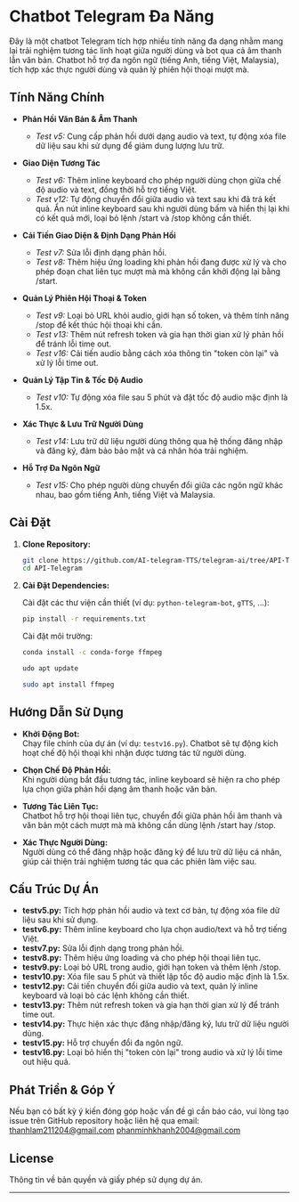 # Chatbot Telegram Đa Năng

Đây là một chatbot Telegram tích hợp nhiều tính năng đa dạng nhằm mang lại trải nghiệm tương tác linh hoạt giữa người dùng và bot qua cả âm thanh lẫn văn bản. Chatbot hỗ trợ đa ngôn ngữ (tiếng Anh, tiếng Việt, Malaysia), tích hợp xác thực người dùng và quản lý phiên hội thoại mượt mà.

## Tính Năng Chính

- **Phản Hồi Văn Bản & Âm Thanh**  
  - *Test v5:* Cung cấp phản hồi dưới dạng audio và text, tự động xóa file dữ liệu sau khi sử dụng để giảm dung lượng lưu trữ.

- **Giao Diện Tương Tác**  
  - *Test v6:* Thêm inline keyboard cho phép người dùng chọn giữa chế độ audio và text, đồng thời hỗ trợ tiếng Việt.
  - *Test v12:* Tự động chuyển đổi giữa audio và text sau khi đã trả kết quả. Ẩn nút inline keyboard sau khi người dùng bấm và hiển thị lại khi có kết quả mới, loại bỏ lệnh /start và /stop không cần thiết.

- **Cải Tiến Giao Diện & Định Dạng Phản Hồi**  
  - *Test v7:* Sửa lỗi định dạng phản hồi.
  - *Test v8:* Thêm hiệu ứng loading khi phản hồi đang được xử lý và cho phép đoạn chat liên tục mượt mà mà không cần khởi động lại bằng /start.

- **Quản Lý Phiên Hội Thoại & Token**  
  - *Test v9:* Loại bỏ URL khỏi audio, giới hạn số token, và thêm tính năng /stop để kết thúc hội thoại khi cần.
  - *Test v13:* Thêm nút refresh token và gia hạn thời gian xử lý phản hồi để tránh lỗi time out.
  - *Test v16:* Cải tiến audio bằng cách xóa thông tin "token còn lại" và xử lý lỗi time out.

- **Quản Lý Tập Tin & Tốc Độ Audio**  
  - *Test v10:* Tự động xóa file sau 5 phút và đặt tốc độ audio mặc định là 1.5x.

- **Xác Thực & Lưu Trữ Người Dùng**  
  - *Test v14:* Lưu trữ dữ liệu người dùng thông qua hệ thống đăng nhập và đăng ký, đảm bảo bảo mật và cá nhân hóa trải nghiệm.

- **Hỗ Trợ Đa Ngôn Ngữ**  
  - *Test v15:* Cho phép người dùng chuyển đổi giữa các ngôn ngữ khác nhau, bao gồm tiếng Anh, tiếng Việt và Malaysia.

## Cài Đặt

1. **Clone Repository:**

   ```bash
   git clone https://github.com/AI-telegram-TTS/telegram-ai/tree/API-Telegram
   cd API-Telegram
   ```

2. **Cài Đặt Dependencies:**

   Cài đặt các thư viện cần thiết (ví dụ: `python-telegram-bot`, `gTTS`, ...):

   ```bash
   pip install -r requirements.txt
   ```
   Cài đặt môi trường:
   ```bash
   conda install -c conda-forge ffmpeg
   ```
   ```bash
   udo apt update
   ```
   ```bash
   sudo apt install ffmpeg
   ```

## Hướng Dẫn Sử Dụng

- **Khởi Động Bot:**  
  Chạy file chính của dự án (ví dụ: `testv16.py`). Chatbot sẽ tự động kích hoạt chế độ hội thoại khi nhận được tương tác từ người dùng.

- **Chọn Chế Độ Phản Hồi:**  
  Khi người dùng bắt đầu tương tác, inline keyboard sẽ hiện ra cho phép lựa chọn giữa phản hồi dạng âm thanh hoặc văn bản.

- **Tương Tác Liên Tục:**  
  Chatbot hỗ trợ hội thoại liên tục, chuyển đổi giữa phản hồi âm thanh và văn bản một cách mượt mà mà không cần dùng lệnh /start hay /stop.

- **Xác Thực Người Dùng:**  
  Người dùng có thể đăng nhập hoặc đăng ký để lưu trữ dữ liệu cá nhân, giúp cải thiện trải nghiệm tương tác qua các phiên làm việc sau.

## Cấu Trúc Dự Án

- **testv5.py:** Tích hợp phản hồi audio và text cơ bản, tự động xóa file dữ liệu sau khi sử dụng.
- **testv6.py:** Thêm inline keyboard cho lựa chọn audio/text và hỗ trợ tiếng Việt.
- **testv7.py:** Sửa lỗi định dạng trong phản hồi.
- **testv8.py:** Thêm hiệu ứng loading và cho phép hội thoại liên tục.
- **testv9.py:** Loại bỏ URL trong audio, giới hạn token và thêm lệnh /stop.
- **testv10.py:** Xóa file sau 5 phút và thiết lập tốc độ audio mặc định là 1.5x.
- **testv12.py:** Cải tiến chuyển đổi giữa audio và text, quản lý inline keyboard và loại bỏ các lệnh không cần thiết.
- **testv13.py:** Thêm nút refresh token và gia hạn thời gian xử lý để tránh time out.
- **testv14.py:** Thực hiện xác thực đăng nhập/đăng ký, lưu trữ dữ liệu người dùng.
- **testv15.py:** Hỗ trợ chuyển đổi đa ngôn ngữ.
- **testv16.py:** Loại bỏ hiển thị "token còn lại" trong audio và xử lý lỗi time out hiệu quả.

## Phát Triển & Góp Ý

Nếu bạn có bất kỳ ý kiến đóng góp hoặc vấn đề gì cần báo cáo, vui lòng tạo issue trên GitHub repository hoặc liên hệ qua email: [thanhlam211204@gmail.com](mailto:thanhlam211204@gmail.com)
[phanminhkhanh2004@gmail.com](mailto:phanminhkhanh2004@gmail.com)

## License

Thông tin về bản quyền và giấy phép sử dụng dự án.

---
